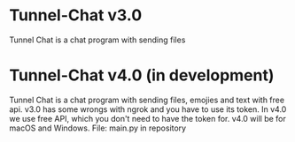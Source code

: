 # Tunnel-Chat v3.0
Tunnel Chat is a chat program with sending files

# Tunnel-Chat v4.0 (in development)
Tunnel Chat is a chat program with sending files, emojies and text with free api. v3.0 has some wrongs with ngrok and you have to use its token. In v4.0 we use free API, which you don't need to have the token for.
v4.0 will be for macOS and Windows.
File: main.py in repository
